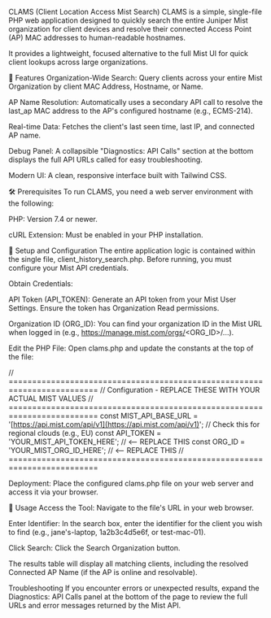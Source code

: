 CLAMS (Client Location Access Mist Search)
CLAMS is a simple, single-file PHP web application designed to quickly search the entire Juniper Mist organization for client devices and resolve their connected Access Point (AP) MAC addresses to human-readable hostnames.

It provides a lightweight, focused alternative to the full Mist UI for quick client lookups across large organizations.

🚀 Features
Organization-Wide Search: Query clients across your entire Mist Organization by client MAC Address, Hostname, or Name.

AP Name Resolution: Automatically uses a secondary API call to resolve the last_ap MAC address to the AP's configured hostname (e.g., ECMS-214).

Real-time Data: Fetches the client's last seen time, last IP, and connected AP name.

Debug Panel: A collapsible "Diagnostics: API Calls" section at the bottom displays the full API URLs called for easy troubleshooting.

Modern UI: A clean, responsive interface built with Tailwind CSS.

🛠️ Prerequisites
To run CLAMS, you need a web server environment with the following:

PHP: Version 7.4 or newer.

cURL Extension: Must be enabled in your PHP installation.

🔑 Setup and Configuration
The entire application logic is contained within the single file, client_history_search.php. Before running, you must configure your Mist API credentials.

Obtain Credentials:

API Token (API_TOKEN): Generate an API token from your Mist User Settings. Ensure the token has Organization Read permissions.

Organization ID (ORG_ID): You can find your organization ID in the Mist URL when logged in (e.g., https://manage.mist.com/orgs/<ORG_ID>/...).

Edit the PHP File: Open clams.php and update the constants at the top of the file:

// =========================================================================
// Configuration - REPLACE THESE WITH YOUR ACTUAL MIST VALUES
// =========================================================================
const MIST_API_BASE_URL = '[https://api.mist.com/api/v1](https://api.mist.com/api/v1)'; // Check this for regional clouds (e.g., EU)
const API_TOKEN = 'YOUR_MIST_API_TOKEN_HERE';          // <-- REPLACE THIS
const ORG_ID = 'YOUR_MIST_ORG_ID_HERE';                // <-- REPLACE THIS
// =========================================================================

Deployment: Place the configured clams.php file on your web server and access it via your browser.

🏃 Usage
Access the Tool: Navigate to the file's URL in your web browser.

Enter Identifier: In the search box, enter the identifier for the client you wish to find (e.g., jane's-laptop, 1a2b3c4d5e6f, or test-mac-01).

Click Search: Click the Search Organization button.

The results table will display all matching clients, including the resolved Connected AP Name (if the AP is online and resolvable).

Troubleshooting
If you encounter errors or unexpected results, expand the Diagnostics: API Calls panel at the bottom of the page to review the full URLs and error messages returned by the Mist API.
